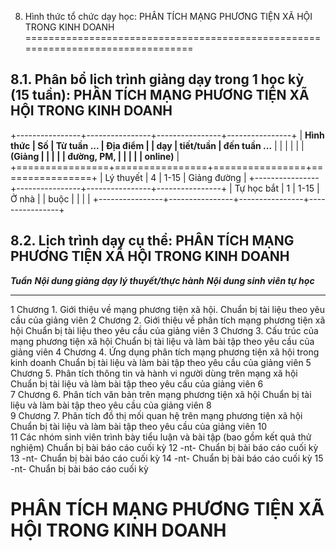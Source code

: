 8. Hình thức tổ chức dạy học: PHÂN TÍCH MẠNG PHƯƠNG TIỆN XÃ HỘI TRONG KINH DOANH
================================================================================

8.1. Phân bổ lịch trình giảng dạy trong 1 học kỳ (15 tuần): PHÂN TÍCH MẠNG PHƯƠNG TIỆN XÃ HỘI TRONG KINH DOANH
--------------------------------------------------------------------------------------------------------------

+----------------+----------------+----------------+----------------+
| **Hình thức    | **Số           | **Từ tuần ...  | **Địa điểm**   |
| dạy**          | tiết/tuần**    | đến tuần ...** |                |
|                |                |                | **(Giảng       |
|                |                |                | đường, PM,     |
|                |                |                | online)**      |
+================+================+================+================+
| Lý thuyết      | 4              | 1-15           | Giảng đường    |
+----------------+----------------+----------------+----------------+
| Tự học bắt     | 1              | 1-15           | Ở nhà          |
| buộc           |                |                |                |
+----------------+----------------+----------------+----------------+

8.2. Lịch trình dạy cụ thể: PHÂN TÍCH MẠNG PHƯƠNG TIỆN XÃ HỘI TRONG KINH DOANH
------------------------------------------------------------------------------

  ***Tuần***   ***Nội dung giảng dạy lý thuyết/thực hành***                                     ***Nội dung sinh viên tự học***
  ------------ -------------------------------------------------------------------------------- --------------------------------------------------------------
  1            Chương 1. Giới thiệu về mạng phương tiện xã hội.                                 Chuẩn bị tài liệu theo yêu cầu của giảng viên
  2            Chương 2. Giới thiệu về phân tích mạng phương tiện xã hội                        Chuẩn bị tài liệu theo yêu cầu của giảng viên
  3            Chương 3. Cấu trúc của mạng phương tiện xã hội                                   Chuẩn bị tài liệu và làm bài tập theo yêu cầu của giảng viên
  4            Chương 4. Ứng dụng phân tích mạng phương tiện xã hội trong kinh doanh            Chuẩn bị tài liệu và làm bài tập theo yêu cầu của giảng viên
  5            Chương 5. Phân tích thông tin và hành vi người dùng trên mạng xã hội             Chuẩn bị tài liệu và làm bài tập theo yêu cầu của giảng viên
  6                                                                                             
  7            Chương 6. Phân tích văn bản trên mạng phương tiện xã hội                         Chuẩn bị tài liệu và làm bài tập theo yêu cầu của giảng viên
  8                                                                                             
  9            Chương 7. Phân tích đồ thị mối quan hệ trên mạng phương tiện xã hội              Chuẩn bị tài liệu và làm bài tập theo yêu cầu của giảng viên
  10                                                                                            
  11           Các nhóm sinh viên trình bày tiểu luận và bài tập (bao gồm kết quả thử nghiệm)   Chuẩn bị bài báo cáo cuối kỳ
  12           -nt-                                                                             Chuẩn bị bài báo cáo cuối kỳ
  13           -nt-                                                                             Chuẩn bị bài báo cáo cuối kỳ
  14           -nt-                                                                             Chuẩn bị bài báo cáo cuối kỳ
  15           -nt-                                                                             Chuẩn bị bài báo cáo cuối kỳ

 PHÂN TÍCH MẠNG PHƯƠNG TIỆN XÃ HỘI TRONG KINH DOANH
==================================================

